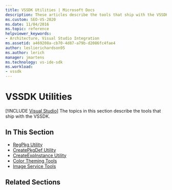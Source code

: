 ```yaml
---
title: VSSDK Utilities | Microsoft Docs
description: These articles describe the tools that ship with the VSSDK, including RegPkg, CreatePkgDef, CreateExpInstance, Color Theming Tools, and Image Service Tools.
ms.custom: SEO-VS-2020
ms.date: 11/04/2016
ms.topic: reference
helpviewer_keywords:
- Architecture, Visual Studio Integration
ms.assetid: a469208a-cb70-4d87-a79b-d2086fc4fae4
author: leslierichardson95
ms.author: lerich
manager: jmartens
ms.technology: vs-ide-sdk
ms.workload:
- vssdk
---
```

# VSSDK Utilities

 [!INCLUDE [Visual Studio](~/includes/applies-to-version/vs-windows-only.md)]
The topics in this section describe the tools that ship with the VSSDK.

## In This Section

- [RegPkg Utility](../../extensibility/internals/regpkg-utility.md)
- [CreatePkgDef Utility](../../extensibility/internals/createpkgdef-utility.md)
- [CreateExpInstance Utility](../../extensibility/internals/createexpinstance-utility.md)
- [Color Theming Tools](../../extensibility/internals/color-theming-tools.md)
- [Image Service Tools](../../extensibility/internals/image-service-tools.md)

## Related Sections

